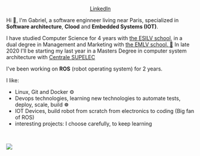 <p align="center">
  <a href="https://stackoverflow.com/users/82609/sebastien-lorber">LinkedIn</a> 
</p>

Hi 👋, I'm Gabriel, a software enginneer living near Paris, specialized in **Software architecture**, **Clood** and **Embedded Systems (IOT)**.

I have studied Computer Science for 4 years with [the ESILV school](https://www.esilv.fr/en/), in a dual degree in Management and Marketing with [the EMLV school.  💼](https://www.emlv.fr/en/)
In late 2020 I'll be starting my last year in a Masters Degree in computer system architecture  with [Centrale SUPELEC](https://www.centralesupelec.fr)

I've been working on **ROS**  (robot operating system) for 2 years.

I like:
- Linux, Git and Docker  ⚙️
- Devops technologies, learning new technologies to automate tests, deploy, scale, build ☸️
- IOT Devices, build robot from scratch from electronics to coding (Big fan of ROS)
- interesting projects: I choose carefully, to keep learning

<b/>
<br/>
<p align="left">
  <img src="https://github-readme-stats.vercel.app/api?username=gabrielsoudry&show_icons=true">
</p>
 <br/>
